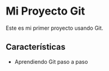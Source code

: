 ﻿# Mi Proyecto Git
Este es mi primer proyecto usando Git.

## Características
- Aprendiendo Git paso a paso
